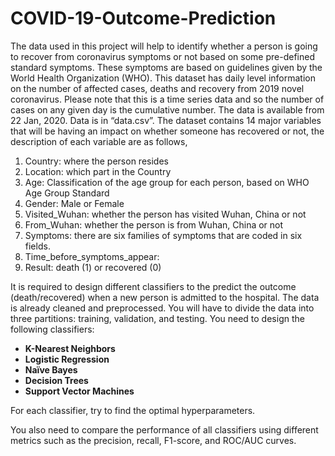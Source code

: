 # COVID-19-Outcome-Prediction

The data used in this project will help to identify whether a person is going to recover from 
coronavirus symptoms or not based on some pre-defined standard symptoms. These symptoms are 
based on guidelines given by the World Health Organization (WHO).
This dataset has daily level information on the number of affected cases, deaths and recovery from 
2019 novel coronavirus. Please note that this is a time series data and so the number of cases on 
any given day is the cumulative number.
The data is available from 22 Jan, 2020. Data is in “data.csv”.
The dataset contains 14 major variables that will be having an impact on whether someone has 
recovered or not, the description of each variable are as follows,

1. Country: where the person resides
2. Location: which part in the Country
3. Age: Classification of the age group for each person, based on WHO Age Group Standard
4. Gender: Male or Female 
5. Visited_Wuhan: whether the person has visited Wuhan, China or not
6. From_Wuhan: whether the person is from Wuhan, China or not
7. Symptoms: there are six families of symptoms that are coded in six fields.
13. Time_before_symptoms_appear: 
14. Result: death (1) or recovered (0)

It is required to design different classifiers to the predict the outcome (death/recovered) when a new 
person is admitted to the hospital. The data is already cleaned and preprocessed.
You will have to divide the data into three partitions: training, validation, and testing. You need to 
design the following classifiers:

- **K-Nearest Neighbors**
- **Logistic Regression**
- **Naïve Bayes**
- **Decision Trees**
- **Support Vector Machines**

For each classifier, try to find the optimal hyperparameters.

You also need to compare the performance of all classifiers using different metrics such as the 
precision, recall, F1-score, and ROC/AUC curves.
